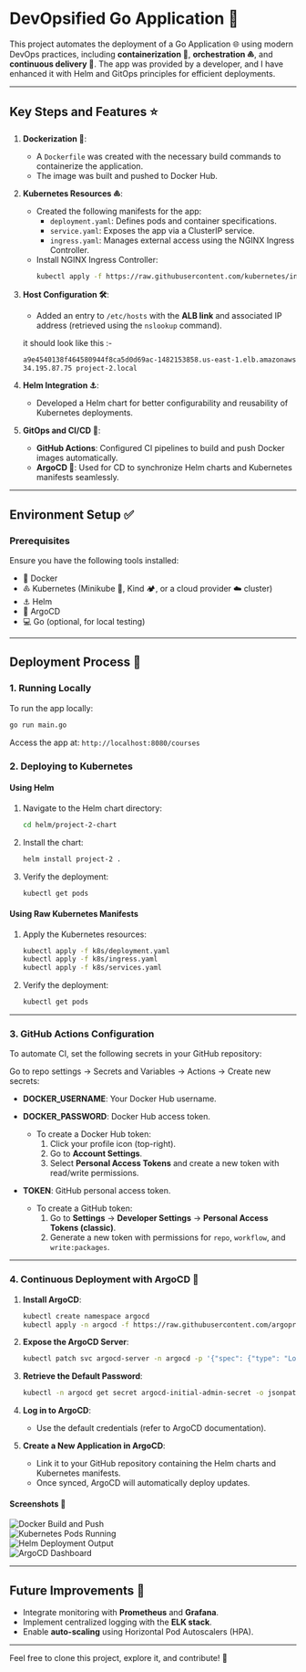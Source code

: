 # DevOpsified Go Application 🚀

This project automates the deployment of a Go Application 🌐 using modern DevOps practices, including **containerization 🐳**, **orchestration ♸️**, and **continuous delivery 🔄**. The app was provided by a developer, and I have enhanced it with Helm and GitOps principles for efficient deployments.

---

## Key Steps and Features ⭐

1. **Dockerization 🐳**:  
   - A `Dockerfile` was created with the necessary build commands to containerize the application.  
   - The image was built and pushed to Docker Hub.  

2. **Kubernetes Resources ♸️**:  
   - Created the following manifests for the app:  
     - `deployment.yaml`: Defines pods and container specifications.  
     - `service.yaml`: Exposes the app via a ClusterIP service.  
     - `ingress.yaml`: Manages external access using the NGINX Ingress Controller.  
   - Install NGINX Ingress Controller:  
     ```bash
     kubectl apply -f https://raw.githubusercontent.com/kubernetes/ingress-nginx/controller-v1.12.0/deploy/static/provider/cloud/deploy.yaml
     ```

3. **Host Configuration 🛠️**:  
   - Added an entry to `/etc/hosts` with the **ALB link** and associated IP address (retrieved using the `nslookup` command).  

   it should look like this :-
   ```bash
   a9e4540138f464580944f8ca5d0d69ac-1482153858.us-east-1.elb.amazonaws.com project-2.local
   34.195.87.75 project-2.local
   ```


4. **Helm Integration ⚓**:  
   - Developed a Helm chart for better configurability and reusability of Kubernetes deployments.  

5. **GitOps and CI/CD 🔄**:  
   - **GitHub Actions**: Configured CI pipelines to build and push Docker images automatically.  
   - **ArgoCD 🎯**: Used for CD to synchronize Helm charts and Kubernetes manifests seamlessly.  

---

## Environment Setup ✅

### Prerequisites
Ensure you have the following tools installed:  
- 🐳 Docker  
- ♸️ Kubernetes (Minikube 🏦, Kind 🏕️, or a cloud provider ☁️ cluster)  
- ⚓ Helm  
- 🎯 ArgoCD  
- 💻 Go (optional, for local testing)  

---

## Deployment Process 🏁

### 1. **Running Locally**
To run the app locally:  
```bash
go run main.go
```  
Access the app at: `http://localhost:8080/courses`  

### 2. **Deploying to Kubernetes**

#### Using Helm
1. Navigate to the Helm chart directory:  
   ```bash
   cd helm/project-2-chart
   ```  
2. Install the chart:  
   ```bash
   helm install project-2 .
   ```  
3. Verify the deployment:  
   ```bash
   kubectl get pods
   ```  

#### Using Raw Kubernetes Manifests
1. Apply the Kubernetes resources:  
   ```bash
   kubectl apply -f k8s/deployment.yaml
   kubectl apply -f k8s/ingress.yaml
   kubectl apply -f k8s/services.yaml
   ```  
2. Verify the deployment:  
   ```bash
   kubectl get pods
   ```  

---

### 3. **GitHub Actions Configuration**
To automate CI, set the following secrets in your GitHub repository:  

Go to repo settings → Secrets and Variables → Actions → Create new secrets:

- **DOCKER_USERNAME**: Your Docker Hub username.  
- **DOCKER_PASSWORD**: Docker Hub access token.  
  - To create a Docker Hub token:  
    1. Click your profile icon (top-right).  
    2. Go to **Account Settings**.  
    3. Select **Personal Access Tokens** and create a new token with read/write permissions.  

- **TOKEN**: GitHub personal access token.  
  - To create a GitHub token:  
    1. Go to **Settings** → **Developer Settings** → **Personal Access Tokens (classic)**.  
    2. Generate a new token with permissions for `repo`, `workflow`, and `write:packages`.  

---

### 4. **Continuous Deployment with ArgoCD 🎯**

1. **Install ArgoCD**:  
   ```bash
   kubectl create namespace argocd
   kubectl apply -n argocd -f https://raw.githubusercontent.com/argoproj/argo-cd/v2.4.7/manifests/install.yaml
   ```  

2. **Expose the ArgoCD Server**:  
   ```bash
   kubectl patch svc argocd-server -n argocd -p '{"spec": {"type": "LoadBalancer"}}'
   ```  

3. **Retrieve the Default Password**:  
   ```bash
   kubectl -n argocd get secret argocd-initial-admin-secret -o jsonpath="{.data.password}" | base64 -d
   ```  

4. **Log in to ArgoCD**:  
   - Use the default credentials (refer to ArgoCD documentation).  

5. **Create a New Application in ArgoCD**:  
   - Link it to your GitHub repository containing the Helm charts and Kubernetes manifests.  
   - Once synced, ArgoCD will automatically deploy updates.  

#### Screenshots 📸

![Docker Build and Push](./image/1.png)  
![Kubernetes Pods Running](./image/2.png)  
![Helm Deployment Output](./image/3.png)  
![ArgoCD Dashboard](./image/4.png)  

---



## Future Improvements 🔮

- Integrate monitoring with **Prometheus** and **Grafana**.  
- Implement centralized logging with the **ELK stack**.  
- Enable **auto-scaling** using Horizontal Pod Autoscalers (HPA).  

---

Feel free to clone this project, explore it, and contribute! 🎉
